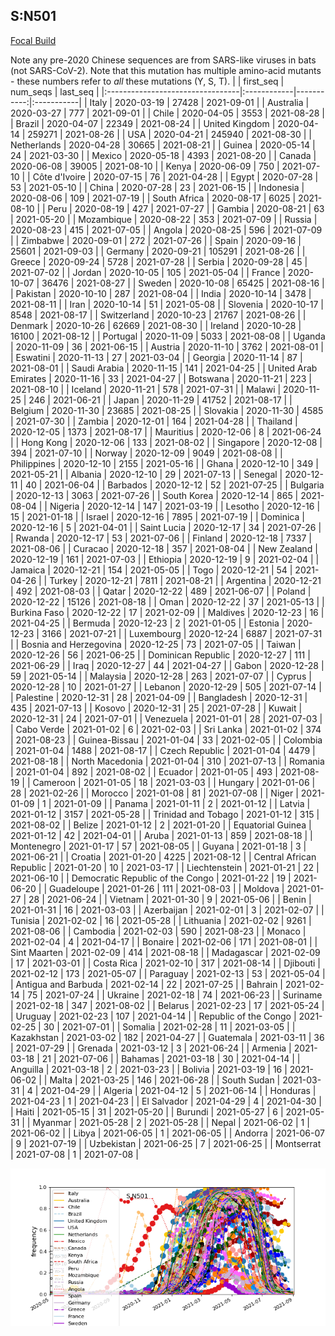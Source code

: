 

## S:N501
[Focal Build](https://nextstrain.org/groups/neherlab/ncov/S.N501)

Note any pre-2020 Chinese sequences are from SARS-like viruses in bats (not SARS-CoV-2).
Note that this mutation has multiple amino-acid mutants - these numbers refer to _all_ these mutations (Y, S, T).
|                                  | first_seq   |   num_seqs | last_seq   |
|:---------------------------------|:------------|-----------:|:-----------|
| Italy                            | 2020-03-19  |      27428 | 2021-09-01 |
| Australia                        | 2020-03-27  |        777 | 2021-09-01 |
| Chile                            | 2020-04-05  |       3553 | 2021-08-28 |
| Brazil                           | 2020-04-07  |      22349 | 2021-08-24 |
| United Kingdom                   | 2020-04-14  |     259271 | 2021-08-26 |
| USA                              | 2020-04-21  |     245940 | 2021-08-30 |
| Netherlands                      | 2020-04-28  |      30665 | 2021-08-21 |
| Guinea                           | 2020-05-14  |         24 | 2021-03-30 |
| Mexico                           | 2020-05-18  |       4393 | 2021-08-20 |
| Canada                           | 2020-06-08  |      39005 | 2021-08-10 |
| Kenya                            | 2020-06-09  |        750 | 2021-07-10 |
| Côte d'Ivoire                    | 2020-07-15  |         76 | 2021-04-28 |
| Egypt                            | 2020-07-28  |         53 | 2021-05-10 |
| China                            | 2020-07-28  |         23 | 2021-06-15 |
| Indonesia                        | 2020-08-06  |        109 | 2021-07-19 |
| South Africa                     | 2020-08-17  |       6025 | 2021-08-10 |
| Peru                             | 2020-08-19  |        427 | 2021-07-27 |
| Gambia                           | 2020-08-21  |         63 | 2021-05-20 |
| Mozambique                       | 2020-08-22  |        353 | 2021-07-09 |
| Russia                           | 2020-08-23  |        415 | 2021-07-05 |
| Angola                           | 2020-08-25  |        596 | 2021-07-09 |
| Zimbabwe                         | 2020-09-01  |        272 | 2021-07-26 |
| Spain                            | 2020-09-16  |      25601 | 2021-09-03 |
| Germany                          | 2020-09-21  |     105291 | 2021-08-26 |
| Greece                           | 2020-09-24  |       5728 | 2021-07-28 |
| Serbia                           | 2020-09-28  |         45 | 2021-07-02 |
| Jordan                           | 2020-10-05  |        105 | 2021-05-04 |
| France                           | 2020-10-07  |      36476 | 2021-08-27 |
| Sweden                           | 2020-10-08  |      65425 | 2021-08-16 |
| Pakistan                         | 2020-10-10  |        287 | 2021-08-04 |
| India                            | 2020-10-14  |       3478 | 2021-08-11 |
| Iran                             | 2020-10-14  |         51 | 2021-05-08 |
| Slovenia                         | 2020-10-17  |       8548 | 2021-08-17 |
| Switzerland                      | 2020-10-23  |      21767 | 2021-08-26 |
| Denmark                          | 2020-10-26  |      62669 | 2021-08-30 |
| Ireland                          | 2020-10-28  |      16100 | 2021-08-12 |
| Portugal                         | 2020-11-09  |       5033 | 2021-08-08 |
| Uganda                           | 2020-11-09  |         36 | 2021-06-15 |
| Austria                          | 2020-11-10  |       3762 | 2021-08-01 |
| Eswatini                         | 2020-11-13  |         27 | 2021-03-04 |
| Georgia                          | 2020-11-14  |         87 | 2021-08-01 |
| Saudi Arabia                     | 2020-11-15  |        141 | 2021-04-25 |
| United Arab Emirates             | 2020-11-16  |         33 | 2021-04-27 |
| Botswana                         | 2020-11-21  |        223 | 2021-08-10 |
| Iceland                          | 2020-11-21  |        578 | 2021-07-31 |
| Malawi                           | 2020-11-25  |        246 | 2021-06-21 |
| Japan                            | 2020-11-29  |      41752 | 2021-08-17 |
| Belgium                          | 2020-11-30  |      23685 | 2021-08-25 |
| Slovakia                         | 2020-11-30  |       4585 | 2021-07-30 |
| Zambia                           | 2020-12-01  |        164 | 2021-04-28 |
| Thailand                         | 2020-12-05  |       1373 | 2021-08-17 |
| Mauritius                        | 2020-12-06  |          8 | 2021-06-24 |
| Hong Kong                        | 2020-12-06  |        133 | 2021-08-02 |
| Singapore                        | 2020-12-08  |        394 | 2021-07-10 |
| Norway                           | 2020-12-09  |       9049 | 2021-08-08 |
| Philippines                      | 2020-12-10  |       2155 | 2021-05-16 |
| Ghana                            | 2020-12-10  |        349 | 2021-05-21 |
| Albania                          | 2020-12-10  |         29 | 2021-07-13 |
| Senegal                          | 2020-12-11  |         40 | 2021-06-04 |
| Barbados                         | 2020-12-12  |         52 | 2021-07-25 |
| Bulgaria                         | 2020-12-13  |       3063 | 2021-07-26 |
| South Korea                      | 2020-12-14  |        865 | 2021-08-04 |
| Nigeria                          | 2020-12-14  |        147 | 2021-03-19 |
| Lesotho                          | 2020-12-16  |         15 | 2021-01-18 |
| Israel                           | 2020-12-16  |       7895 | 2021-07-19 |
| Dominica                         | 2020-12-16  |          5 | 2021-04-01 |
| Saint Lucia                      | 2020-12-17  |         34 | 2021-07-26 |
| Rwanda                           | 2020-12-17  |         53 | 2021-07-06 |
| Finland                          | 2020-12-18  |       7337 | 2021-08-06 |
| Curacao                          | 2020-12-18  |        357 | 2021-08-04 |
| New Zealand                      | 2020-12-19  |        161 | 2021-07-03 |
| Ethiopia                         | 2020-12-19  |          9 | 2021-02-04 |
| Jamaica                          | 2020-12-21  |        154 | 2021-05-05 |
| Togo                             | 2020-12-21  |         54 | 2021-04-26 |
| Turkey                           | 2020-12-21  |       7811 | 2021-08-21 |
| Argentina                        | 2020-12-21  |        492 | 2021-08-03 |
| Qatar                            | 2020-12-22  |        489 | 2021-06-07 |
| Poland                           | 2020-12-22  |      15126 | 2021-08-18 |
| Oman                             | 2020-12-22  |         37 | 2021-05-13 |
| Burkina Faso                     | 2020-12-22  |         17 | 2021-02-09 |
| Maldives                         | 2020-12-23  |         16 | 2021-04-25 |
| Bermuda                          | 2020-12-23  |          2 | 2021-01-05 |
| Estonia                          | 2020-12-23  |       3166 | 2021-07-21 |
| Luxembourg                       | 2020-12-24  |       6887 | 2021-07-31 |
| Bosnia and Herzegovina           | 2020-12-25  |         73 | 2021-07-05 |
| Taiwan                           | 2020-12-26  |         56 | 2021-06-25 |
| Dominican Republic               | 2020-12-27  |        111 | 2021-06-29 |
| Iraq                             | 2020-12-27  |         44 | 2021-04-27 |
| Gabon                            | 2020-12-28  |         59 | 2021-05-14 |
| Malaysia                         | 2020-12-28  |        263 | 2021-07-07 |
| Cyprus                           | 2020-12-28  |         10 | 2021-01-27 |
| Lebanon                          | 2020-12-29  |        505 | 2021-07-14 |
| Palestine                        | 2020-12-31  |         28 | 2021-04-09 |
| Bangladesh                       | 2020-12-31  |        435 | 2021-07-13 |
| Kosovo                           | 2020-12-31  |         25 | 2021-07-28 |
| Kuwait                           | 2020-12-31  |         24 | 2021-07-01 |
| Venezuela                        | 2021-01-01  |         28 | 2021-07-03 |
| Cabo Verde                       | 2021-01-02  |          6 | 2021-02-03 |
| Sri Lanka                        | 2021-01-02  |        374 | 2021-08-23 |
| Guinea-Bissau                    | 2021-01-04  |         33 | 2021-02-05 |
| Colombia                         | 2021-01-04  |       1488 | 2021-08-17 |
| Czech Republic                   | 2021-01-04  |       4479 | 2021-08-18 |
| North Macedonia                  | 2021-01-04  |        310 | 2021-07-13 |
| Romania                          | 2021-01-04  |        892 | 2021-08-02 |
| Ecuador                          | 2021-01-05  |        493 | 2021-08-19 |
| Cameroon                         | 2021-01-05  |         18 | 2021-03-03 |
| Hungary                          | 2021-01-06  |         28 | 2021-02-26 |
| Morocco                          | 2021-01-08  |         81 | 2021-07-08 |
| Niger                            | 2021-01-09  |          1 | 2021-01-09 |
| Panama                           | 2021-01-11  |          2 | 2021-01-12 |
| Latvia                           | 2021-01-12  |       3157 | 2021-05-28 |
| Trinidad and Tobago              | 2021-01-12  |        315 | 2021-08-02 |
| Belize                           | 2021-01-12  |          2 | 2021-01-20 |
| Equatorial Guinea                | 2021-01-12  |         42 | 2021-04-01 |
| Aruba                            | 2021-01-13  |        859 | 2021-08-18 |
| Montenegro                       | 2021-01-17  |         57 | 2021-08-05 |
| Guyana                           | 2021-01-18  |          3 | 2021-06-21 |
| Croatia                          | 2021-01-20  |       4225 | 2021-08-12 |
| Central African Republic         | 2021-01-20  |         10 | 2021-03-17 |
| Liechtenstein                    | 2021-01-21  |         22 | 2021-06-10 |
| Democratic Republic of the Congo | 2021-01-22  |         19 | 2021-06-20 |
| Guadeloupe                       | 2021-01-26  |        111 | 2021-08-03 |
| Moldova                          | 2021-01-27  |         28 | 2021-06-24 |
| Vietnam                          | 2021-01-30  |          9 | 2021-05-06 |
| Benin                            | 2021-01-31  |         16 | 2021-03-03 |
| Azerbaijan                       | 2021-02-01  |          3 | 2021-02-07 |
| Tunisia                          | 2021-02-02  |         16 | 2021-05-28 |
| Lithuania                        | 2021-02-02  |       9261 | 2021-08-06 |
| Cambodia                         | 2021-02-03  |        590 | 2021-08-23 |
| Monaco                           | 2021-02-04  |          4 | 2021-04-17 |
| Bonaire                          | 2021-02-06  |        171 | 2021-08-01 |
| Sint Maarten                     | 2021-02-09  |        414 | 2021-08-18 |
| Madagascar                       | 2021-02-09  |         17 | 2021-03-01 |
| Costa Rica                       | 2021-02-10  |        317 | 2021-08-14 |
| Djibouti                         | 2021-02-12  |        173 | 2021-05-07 |
| Paraguay                         | 2021-02-13  |         53 | 2021-05-04 |
| Antigua and Barbuda              | 2021-02-14  |         22 | 2021-07-25 |
| Bahrain                          | 2021-02-14  |         75 | 2021-07-24 |
| Ukraine                          | 2021-02-18  |         74 | 2021-06-23 |
| Suriname                         | 2021-02-18  |        347 | 2021-08-02 |
| Belarus                          | 2021-02-23  |         17 | 2021-05-24 |
| Uruguay                          | 2021-02-23  |        107 | 2021-04-14 |
| Republic of the Congo            | 2021-02-25  |         30 | 2021-07-01 |
| Somalia                          | 2021-02-28  |         11 | 2021-03-05 |
| Kazakhstan                       | 2021-03-02  |        182 | 2021-04-27 |
| Guatemala                        | 2021-03-11  |         36 | 2021-07-29 |
| Grenada                          | 2021-03-12  |          3 | 2021-06-24 |
| Armenia                          | 2021-03-18  |         21 | 2021-07-06 |
| Bahamas                          | 2021-03-18  |         30 | 2021-04-14 |
| Anguilla                         | 2021-03-18  |          2 | 2021-03-23 |
| Bolivia                          | 2021-03-19  |         16 | 2021-06-02 |
| Malta                            | 2021-03-25  |        146 | 2021-06-28 |
| South Sudan                      | 2021-03-31  |          4 | 2021-04-29 |
| Algeria                          | 2021-04-12  |          5 | 2021-06-14 |
| Honduras                         | 2021-04-23  |          1 | 2021-04-23 |
| El Salvador                      | 2021-04-29  |          4 | 2021-04-30 |
| Haiti                            | 2021-05-15  |         31 | 2021-05-20 |
| Burundi                          | 2021-05-27  |          6 | 2021-05-31 |
| Myanmar                          | 2021-05-28  |          2 | 2021-05-28 |
| Nepal                            | 2021-06-02  |          1 | 2021-06-02 |
| Libya                            | 2021-06-05  |          1 | 2021-06-05 |
| Andorra                          | 2021-06-07  |          9 | 2021-07-19 |
| Uzbekistan                       | 2021-06-25  |          7 | 2021-06-25 |
| Montserrat                       | 2021-07-08  |          1 | 2021-07-08 |

![Overall trends S.N501](/overall_trends_figures/overall_trends_S.N501.png)